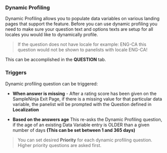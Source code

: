 ### Dynamic Profiling

Dynamic Profiling allows you to populate data variables on various landing pages that support the feature. Before you can use dynamic profiling you need to make sure your question text and options texts are setup for all locales you would like to dynamically profile. 

> If the question does not have locale for example: ENG-CA this question would not be shown to panelists with locale ENG-CA!

This can be accomplished in the **QUESTION** tab.

### Triggers

Dynamic profiling question can be triggered:

- **When answer is missing** - After a rating score has been given on the SampleNinja Exit Page, if there is a missing value for that particular data variable, the panelist will be prompted with the Question defined in **Localization**

- **Based on the answers age** This re-asks the Dynamic Profiling question, if the age of an existing Data Variable entry is OLDER than a given number of days **(This can be set between 1 and 365 days)**

> You can set desired **Priority** for each dynamic profiling question. Higher priority questions are asked first.
